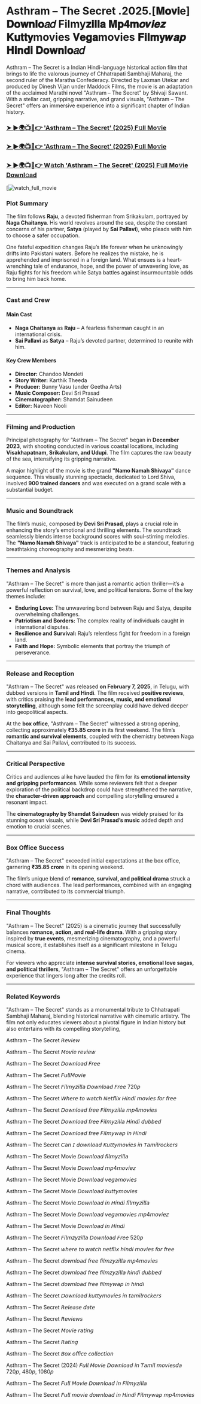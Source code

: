 #  Asthram – The Secret .2025.[𝐌𝐨𝐯𝐢e] 𝐃𝐨𝐰𝐧𝐥𝐨𝑎𝑑 Filmy𝐳𝐢𝐥𝐥𝐚 𝐌𝐩𝟒𝐦𝒐𝒗𝒊𝒆𝒛 𝐊𝐮𝐭𝐭𝐲movies 𝐕𝐞𝐠𝐚movies 𝐅𝐢𝐥𝐦𝐲𝒘𝒂𝒑 𝐇𝐢𝐧𝐝𝐢 𝐃𝐨𝐰𝐧𝐥𝐨𝑎𝑑

Asthram – The Secret is a  Indian Hindi-language historical action film that brings to life the valorous journey of Chhatrapati Sambhaji Maharaj, the second ruler of the Maratha Confederacy. Directed by Laxman Utekar and produced by Dinesh Vijan under Maddock Films, the movie is an adaptation of the acclaimed Marathi novel "Asthram – The Secret" by Shivaji Sawant. With a stellar cast, gripping narrative, and grand visuals, "Asthram – The Secret" offers an immersive experience into a significant chapter of Indian history.

<h3><a href="https://cutt.ly/1rtRRf61">➤ ►🌍📺📱👉 'Asthram – The Secret' (2025) F𝚞ll Mo𝚟ie</a></h3>

<h3><a href="https://cutt.ly/1rtRRf61">➤ ►🌍📺📱👉 'Asthram – The Secret' (2025) F𝚞ll Mo𝚟ie</a></h3>

<h3><a href="https://cutt.ly/1rtRRf61">➤ ►🌍📺📱👉 W𝚊tch 'Asthram – The Secret' (2025) F𝚞ll Mo𝚟ie Downl𝚘ad</a></h3>

[![watch_full_movie](https://media.themoviedb.org/t/p/w220_and_h330_face/qX5PjzYORUE8bGRWow4oueW60Dq.jpg)

### **Plot Summary**

The film follows **Raju**, a devoted fisherman from Srikakulam, portrayed by **Naga Chaitanya**. His world revolves around the sea, despite the constant concerns of his partner, **Satya** (played by **Sai Pallavi**), who pleads with him to choose a safer occupation. 

One fateful expedition changes Raju’s life forever when he unknowingly drifts into Pakistani waters. Before he realizes the mistake, he is apprehended and imprisoned in a foreign land. What ensues is a heart-wrenching tale of endurance, hope, and the power of unwavering love, as Raju fights for his freedom while Satya battles against insurmountable odds to bring him back home.

---

### **Cast and Crew**

#### **Main Cast**
- **Naga Chaitanya** as **Raju** – A fearless fisherman caught in an international crisis.
- **Sai Pallavi** as **Satya** – Raju’s devoted partner, determined to reunite with him.

#### **Key Crew Members**
- **Director:** Chandoo Mondeti
- **Story Writer:** Karthik Theeda
- **Producer:** Bunny Vasu (under Geetha Arts)
- **Music Composer:** Devi Sri Prasad
- **Cinematographer:** Shamdat Sainudeen
- **Editor:** Naveen Nooli

---

### **Filming and Production**

Principal photography for "Asthram – The Secret" began in **December 2023**, with shooting conducted in various coastal locations, including **Visakhapatnam, Srikakulam, and Udupi**. The film captures the raw beauty of the sea, intensifying its gripping narrative.

A major highlight of the movie is the grand **"Namo Namah Shivaya"** dance sequence. This visually stunning spectacle, dedicated to Lord Shiva, involved **900 trained dancers** and was executed on a grand scale with a substantial budget.

---

### **Music and Soundtrack**

The film’s music, composed by **Devi Sri Prasad**, plays a crucial role in enhancing the story’s emotional and thrilling elements. The soundtrack seamlessly blends intense background scores with soul-stirring melodies. The **"Namo Namah Shivaya"** track is anticipated to be a standout, featuring breathtaking choreography and mesmerizing beats.

---

### **Themes and Analysis**

"Asthram – The Secret" is more than just a romantic action thriller—it’s a powerful reflection on survival, love, and political tensions. Some of the key themes include:
- **Enduring Love:** The unwavering bond between Raju and Satya, despite overwhelming challenges.
- **Patriotism and Borders:** The complex reality of individuals caught in international disputes.
- **Resilience and Survival:** Raju’s relentless fight for freedom in a foreign land.
- **Faith and Hope:** Symbolic elements that portray the triumph of perseverance.

---

### **Release and Reception**

"Asthram – The Secret" was released **on February 7, 2025**, in Telugu, with dubbed versions in **Tamil and Hindi**. The film received **positive reviews**, with critics praising the **lead performances, music, and emotional storytelling**, although some felt the screenplay could have delved deeper into geopolitical aspects.

At the **box office**, "Asthram – The Secret" witnessed a strong opening, collecting approximately **₹35.85 crore** in its first weekend. The film’s **romantic and survival elements**, coupled with the chemistry between Naga Chaitanya and Sai Pallavi, contributed to its success.

---

### **Critical Perspective**

Critics and audiences alike have lauded the film for its **emotional intensity and gripping performances**. While some reviewers felt that a deeper exploration of the political backdrop could have strengthened the narrative, the **character-driven approach** and compelling storytelling ensured a resonant impact.

The **cinematography by Shamdat Sainudeen** was widely praised for its stunning ocean visuals, while **Devi Sri Prasad’s music** added depth and emotion to crucial scenes. 

---

### **Box Office Success**

"Asthram – The Secret" exceeded initial expectations at the box office, garnering **₹35.85 crore** in its opening weekend. 

The film’s unique blend of **romance, survival, and political drama** struck a chord with audiences. The lead performances, combined with an engaging narrative, contributed to its commercial triumph.

---

### **Final Thoughts**

"Asthram – The Secret" (2025) is a cinematic journey that successfully balances **romance, action, and real-life drama**. With a gripping story inspired by **true events**, mesmerizing cinematography, and a powerful musical score, it establishes itself as a significant milestone in Telugu cinema. 

For viewers who appreciate **intense survival stories, emotional love sagas, and political thrillers**, "Asthram – The Secret" offers an unforgettable experience that lingers long after the credits roll.

---

### **Related Keywords**

"Asthram – The Secret" stands as a monumental tribute to Chhatrapati Sambhaji Maharaj, blending historical narrative with cinematic artistry. The film not only educates viewers about a pivotal figure in Indian history but also entertains with its compelling storytelling, 

Asthram – The Secret 𝘙𝘦𝘷𝘪𝘦𝘸

Asthram – The Secret 𝘔𝘰𝘷𝘪𝘦 𝘳𝘦𝘷𝘪𝘦𝘸

Asthram – The Secret 𝘋𝘰𝘸𝘯𝘭𝘰𝘢𝘥 𝘍𝘳𝘦𝘦

Asthram – The Secret 𝘍𝘶𝘭𝘭𝘔𝘰𝘷𝘪𝘦

Asthram – The Secret 𝘍𝘪𝘭𝘮𝘺𝘻𝘪𝘭𝘭𝘢 𝘋𝘰𝘸𝘯𝘭𝘰𝘢𝘥 𝘍𝘳𝘦𝘦 720𝘱

Asthram – The Secret 𝘞𝘩𝘦𝘳𝘦 𝘵𝘰 𝘸𝘢𝘵𝘤𝘩 𝘕𝘦𝘵𝘧𝘭𝘪𝘹 𝘏𝘪𝘯𝘥𝘪 𝘮𝘰𝘷𝘪𝘦𝘴 𝘧𝘰𝘳 𝘧𝘳𝘦𝘦

Asthram – The Secret 𝘋𝘰𝘸𝘯𝘭𝘰𝘢𝘥 𝘧𝘳𝘦𝘦 𝘍𝘪𝘭𝘮𝘺𝘻𝘪𝘭𝘭𝘢 𝘮𝘱4𝘮𝘰𝘷𝘪𝘦𝘴

Asthram – The Secret 𝘋𝘰𝘸𝘯𝘭𝘰𝘢𝘥 𝘧𝘳𝘦𝘦 𝘍𝘪𝘭𝘮𝘺𝘻𝘪𝘭𝘭𝘢 𝘏𝘪𝘯𝘥𝘪 𝘥𝘶𝘣𝘣𝘦𝘥

Asthram – The Secret 𝘋𝘰𝘸𝘯𝘭𝘰𝘢𝘥 𝘧𝘳𝘦𝘦 𝘍𝘪𝘭𝘮𝘺𝘸𝘢𝘱 𝘪𝘯 𝘏𝘪𝘯𝘥𝘪

Asthram – The Secret 𝘊𝘢𝘯 𝘐 𝘥𝘰𝘸𝘯𝘭𝘰𝘢𝘥 𝘒𝘶𝘵𝘵𝘺𝘮𝘰𝘷𝘪𝘦𝘴 𝘪𝘯 𝘛𝘢𝘮𝘪𝘭𝘳𝘰𝘤𝘬𝘦𝘳𝘴

Asthram – The Secret Movie 𝘋𝘰𝘸𝘯𝘭𝘰𝘢𝘥 𝘧𝘪𝘭𝘮𝘺𝘻𝘪𝘭𝘭𝘢

Asthram – The Secret Movie 𝘋𝘰𝘸𝘯𝘭𝘰𝘢𝘥 𝘮𝘱4𝘮𝘰𝘷𝘪𝘦𝘻

Asthram – The Secret Movie 𝘋𝘰𝘸𝘯𝘭𝘰𝘢𝘥 𝘷𝘦𝘨𝘢𝘮𝘰𝘷𝘪𝘦𝘴

Asthram – The Secret Movie 𝘋𝘰𝘸𝘯𝘭𝘰𝘢𝘥 𝘬𝘶𝘵𝘵𝘺𝘮𝘰𝘷𝘪𝘦𝘴

Asthram – The Secret Movie 𝘋𝘰𝘸𝘯𝘭𝘰𝘢𝘥 𝘪𝘯 𝘏𝘪𝘯𝘥𝘪 𝘧𝘪𝘭𝘮𝘺𝘻𝘪𝘭𝘭𝘢

Asthram – The Secret Movie 𝘋𝘰𝘸𝘯𝘭𝘰𝘢𝘥 𝘷𝘦𝘨𝘢𝘮𝘰𝘷𝘪𝘦𝘴 𝘮𝘱4𝘮𝘰𝘷𝘪𝘦𝘻

Asthram – The Secret Movie 𝘋𝘰𝘸𝘯𝘭𝘰𝘢𝘥 𝘪𝘯 𝘏𝘪𝘯𝘥𝘪

Asthram – The Secret 𝘍𝘪𝘭𝘮𝘻𝘺𝘻𝘪𝘭𝘭𝘢 𝘋𝘰𝘸𝘯𝘭𝘰𝘢𝘥 𝘍𝘳𝘦𝘦 520𝘱

Asthram – The Secret 𝘸𝘩𝘦𝘳𝘦 𝘵𝘰 𝘸𝘢𝘵𝘤𝘩 𝘯𝘦𝘵𝘧𝘭𝘪𝘹 𝘩𝘪𝘯𝘥𝘪 𝘮𝘰𝘷𝘪𝘦𝘴 𝘧𝘰𝘳 𝘧𝘳𝘦𝘦

Asthram – The Secret 𝘥𝘰𝘸𝘯𝘭𝘰𝘢𝘥 𝘧𝘳𝘦𝘦 𝘧𝘪𝘭𝘮𝘻𝘺𝘻𝘪𝘭𝘭𝘢 𝘮𝘱4𝘮𝘰𝘷𝘪𝘦𝘴

Asthram – The Secret 𝘥𝘰𝘸𝘯𝘭𝘰𝘢𝘥 𝘧𝘳𝘦𝘦 𝘧𝘪𝘭𝘮𝘻𝘺𝘻𝘪𝘭𝘭𝘢 𝘩𝘪𝘯𝘥𝘪 𝘥𝘶𝘣𝘣𝘦𝘥

Asthram – The Secret 𝘥𝘰𝘸𝘯𝘭𝘰𝘢𝘥 𝘧𝘳𝘦𝘦 𝘧𝘪𝘭𝘮𝘺𝘸𝘢𝘱 𝘪𝘯 𝘩𝘪𝘯𝘥𝘪

Asthram – The Secret 𝘋𝘰𝘸𝘯𝘭𝘰𝘢𝘥 𝘬𝘶𝘵𝘵𝘺𝘮𝘰𝘷𝘪𝘦𝘴 𝘪𝘯 𝘵𝘢𝘮𝘪𝘭𝘳𝘰𝘤𝘬𝘦𝘳𝘴

Asthram – The Secret 𝘙𝘦𝘭𝘦𝘢𝘴𝘦 𝘥𝘢𝘵𝘦

Asthram – The Secret 𝘙𝘦𝘷𝘪𝘦𝘸𝘴

Asthram – The Secret 𝘔𝘰𝘷𝘪𝘦 𝘳𝘢𝘵𝘪𝘯𝘨

Asthram – The Secret 𝘙𝘢𝘵𝘪𝘯𝘨

Asthram – The Secret 𝘉𝘰𝘹 𝘰𝘧𝘧𝘪𝘤𝘦 𝘤𝘰𝘭𝘭𝘦𝘤𝘵𝘪𝘰𝘯

Asthram – The Secret (2024) 𝘍𝘶𝘭𝘭 𝘔𝘰𝘷𝘪𝘦 𝘋𝘰𝘸𝘯𝘭𝘰𝘢𝘥 𝘪𝘯 𝘛𝘢𝘮𝘪𝘭 𝘮𝘰𝘷𝘪𝘦𝘴𝘥𝘢 720𝘱, 480𝘱, 1080𝘱

Asthram – The Secret 𝘍𝘶𝘭𝘭 𝘔𝘰𝘷𝘪𝘦 𝘋𝘰𝘸𝘯𝘭𝘰𝘢𝘥 𝘪𝘯 𝘍𝘪𝘭𝘮𝘺𝘻𝘪𝘭𝘭𝘢

Asthram – The Secret 𝘍𝘶𝘭𝘭 𝘮𝘰𝘷𝘪𝘦 𝘥𝘰𝘸𝘯𝘭𝘰𝘢𝘥 𝘪𝘯 𝘏𝘪𝘯𝘥𝘪 𝘍𝘪𝘭𝘮𝘺𝘸𝘢𝘱 𝘮𝘱4𝘮𝘰𝘷𝘪𝘦𝘴
